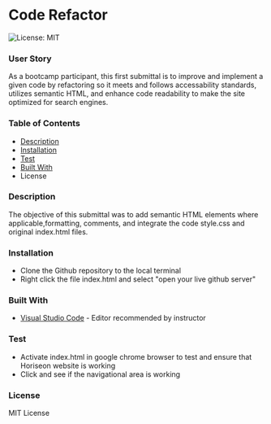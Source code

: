 # Code Refactor

![License: MIT](https://img.shields.io/badge/License-MIT-yellow.svg)

### User Story

As a bootcamp participant, this first submittal is
to improve and implement a given code by refactoring so it meets and follows accessability standards, utilizes semantic HTML, and enhance code readability to make the site optimized for search engines.

### Table of Contents

- [Description](https://github.com/gilorcilla/code_refactor#description)
- [Installation](https://github.com/gilorcilla/code_refactor#installation)
- [Test](https://github.com/gilorcilla/code_refactor#test)
- [Built With](https://github.com/gilorcilla/code_refactor#built-with)
- License

### Description

The objective of this submittal was to add semantic HTML elements where applicable,formatting, comments, and integrate the code style.css and original index.html files.

### Installation

- Clone the Github repository to the local terminal
- Right click the file index.html and select "open your live github server"

### Built With

- [Visual Studio Code](https://code.visualstudio.com/) - Editor recommended by instructor

### Test

- Activate index.html in google chrome browser to test and ensure that Horiseon website is working
- Click and see if the navigational area is working

### License

MIT License
